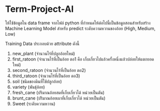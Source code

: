 # Term-Project-AI
ให้ใช้ข้อมูลใน data frame จากไฟล์ python ที่กำหนดให้ต่อไปนี้เป็นข้อมูลสอนสำหรับสร้าง Machine Learning Model สำหรับ predict ระดับความหวานของอ้อย (High, Medium, Low)

Training Data ประกอบด้วย attribute ดังนี้
1) new_plant (จำนวนไร่ที่ปลูกอ้อยใหม่)
2) first_ratoon (จำนวนไร่ที่เป็นอ้อย ตอ1 คือ เก็บเกี่ยวไปแล้วครั้งหนึ่งแล้วปล่อยให้แตกยอดใหม่)
3) second_ratoon (จำนวนไร่ที่เป็นอ้อย ตอ2)
4) third_ratoon (จำนวนไร่ที่เป็นอ้อย ตอ3)
5) soil (ชนิดของดินที่ใช้ปลูกอ้อย)
6) variety (พันธุ์อ้อย)
7) fresh_cane (ปริมาณอ้อยสดที่เก็บเกี่ยวได้ หน่วยเป็นตัน)
8) brunt_cane (ปริมาณอ้อยเผาที่เก็บเกี่ยวได้ หน่วยเป็นตัน)
9) Sweet (ระดับความหวาน)
